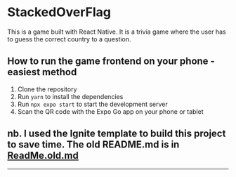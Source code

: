 # StackedOverFlag

This is a game built with React Native. It is a trivia game where the user has to guess the correct country to a question.

## How to run the game frontend on your phone - easiest method

1. Clone the repository
2. Run `yarn` to install the dependencies
3. Run `npx expo start` to start the development server
4. Scan the QR code with the Expo Go app on your phone or tablet


## nb. I used the Ignite template to build this project to save time. The old README.md is in [ReadMe.old.md](./ReadMe.old.md)

--- 
